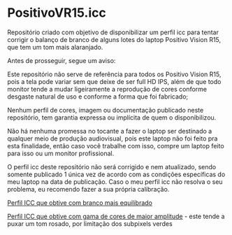 # PositivoVR15.icc
Repositório criado com objetivo de disponibilizar um perfil icc para tentar corrigir o balanço de branco de alguns lotes do laptop Positivo Vision R15, que tem um tom mais alaranjado.

Antes de prosseguir, segue um aviso:

Este repositório não serve de referência para todos os Positivo Vision R15, pois a tela pode variar sem que deixe de ser full HD IPS, além de que todo monitor tende a mudar ligeiramente a reprodução de cores conforme desgaste natural de uso e conforme a forma que foi fabricado;

Nenhum perfil de cores, imagem ou documentação publicado neste repositório, tem garantia expressa ou implícita de quem o disponibilizou.

Não há nenhuma promessa no tocante a fazer o laptop ser destinado a qualquer meio de produção audiovisual, pois este laptop não foi feito pra esta finalidade, então caso você trabalhe com isso, compre um laptop feito para isso ou um monitor profissional.

O perfil icc deste repositório não será corrigido e nem atualizado, sendo somente publicado 1 única vez de acordo com as condições específicas do meu laptop na data de publicação. Caso o meu perfil icc não resolva o seu problema, eu recomendo fazer a sua própria calibração.

[Perfil ICC que obtive com branco mais equilibrado](https://github.com/fernandoisnaldo/Perfil-icc-rds220/blob/main/rds220-1.icc)

[Perfil ICC que obtive com gama de cores de maior amplitude](https://github.com/fernandoisnaldo/Perfil-icc-rds220/blob/main/rds220-2.icc) - este tende a puxar um tom rosado, por limitação dos subpixels verdes

